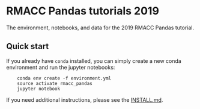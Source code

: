 # RMACC Pandas tutorials 2019

The environment, notebooks, and data for the 2019 RMACC Pandas tutorial.

## Quick start

If you already have `conda` installed, you can simply create a new conda environment and run the jupyter notebooks:

        conda env create -f environment.yml
        source activate rmacc_pandas
        jupyter notebook

If you need additional instructions, please see the [INSTALL.md](INSTALL.md).


